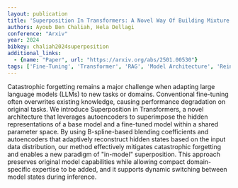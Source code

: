 ```yaml
---
layout: publication
title: 'Superposition In Transformers: A Novel Way Of Building Mixture Of Experts'
authors: Ayoub Ben Chaliah, Hela Dellagi
conference: "Arxiv"
year: 2024
bibkey: chaliah2024superposition
additional_links:
  - {name: "Paper", url: "https://arxiv.org/abs/2501.00530"}
tags: ['Fine-Tuning', 'Transformer', 'RAG', 'Model Architecture', 'Reinforcement Learning', 'Training Techniques', 'Pretraining Methods']
---
```

Catastrophic forgetting remains a major challenge when adapting large
language models (LLMs) to new tasks or domains. Conventional fine-tuning often
overwrites existing knowledge, causing performance degradation on original
tasks. We introduce Superposition in Transformers, a novel architecture that
leverages autoencoders to superimpose the hidden representations of a base
model and a fine-tuned model within a shared parameter space. By using
B-spline-based blending coefficients and autoencoders that adaptively
reconstruct hidden states based on the input data distribution, our method
effectively mitigates catastrophic forgetting and enables a new paradigm of
"in-model" superposition. This approach preserves original model capabilities
while allowing compact domain-specific expertise to be added, and it supports
dynamic switching between model states during inference.

